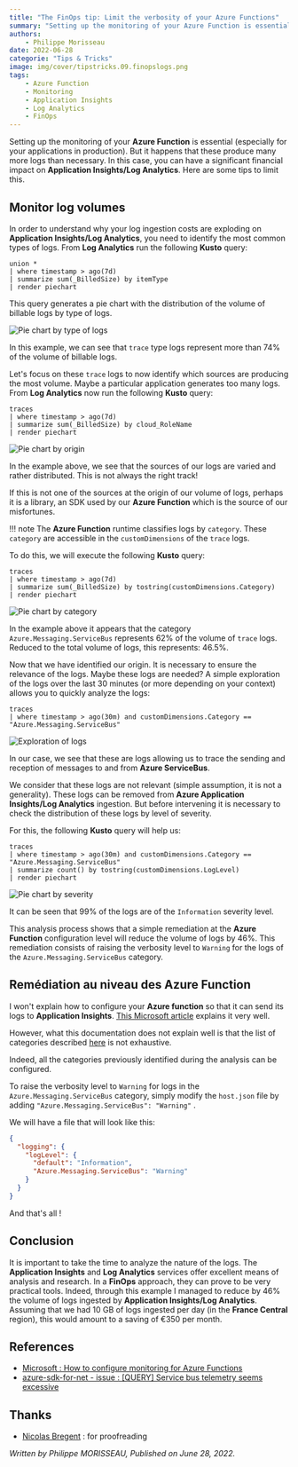 ```yaml
---
title: "The FinOps tip: Limit the verbosity of your Azure Functions"
summary: "Setting up the monitoring of your Azure Function is essential (especially for your applications in production). But it happens that these produce many more logs than necessary. In this case, you can have a significant financial impact on Application Insights/Log Analytics. Here are some tips to limit this."
authors:
    - Philippe Morisseau
date: 2022-06-28
categorie: "Tips & Tricks"
image: img/cover/tipstricks.09.finopslogs.png
tags:
    - Azure Function
    - Monitoring
    - Application Insights
    - Log Analytics
    - FinOps
---
```


Setting up the monitoring of your **Azure Function** is essential (especially for your applications in production). But it happens that these produce many more logs than necessary. In this case, you can have a significant financial impact on **Application Insights/Log Analytics**. Here are some tips to limit this.

## Monitor log volumes

In order to understand why your log ingestion costs are exploding on **Application Insights/Log Analytics**, you need to identify the most common types of logs. From **Log Analytics** run the following **Kusto** query:

``` kusto
union *
| where timestamp > ago(7d)
| summarize sum(_BilledSize) by itemType
| render piechart 
```

This query generates a pie chart with the distribution of the volume of billable logs by type of logs.

![Pie chart by type of logs](../../../img/tipsandtricks.09.typePiechart.png)

In this example, we can see that `trace` type logs represent more than 74% of the volume of billable logs.

Let's focus on these `trace` logs to now identify which sources are producing the most volume. Maybe a particular application generates too many logs. From **Log Analytics** now run the following **Kusto** query:

``` kusto
traces
| where timestamp > ago(7d)
| summarize sum(_BilledSize) by cloud_RoleName
| render piechart
```

![Pie chart by origin](../../../img/tipsandtricks.09.originPiechart.png)

In the example above, we see that the sources of our logs are varied and rather distributed. This is not always the right track!

If this is not one of the sources at the origin of our volume of logs, perhaps it is a library, an SDK used by our **Azure Function** which is the source of our misfortunes.

!!! note
    The **Azure Function** runtime classifies logs by `category`. These `category` are accessible in the `customDimensions` of the `trace` logs.

To do this, we will execute the following **Kusto** query:

``` kusto
traces
| where timestamp > ago(7d)
| summarize sum(_BilledSize) by tostring(customDimensions.Category)
| render piechart 
```

![Pie chart by category](../../../img/tipsandtricks.09.libPiechart.png)

In the example above it appears that the category `Azure.Messaging.ServiceBus` represents 62% of the volume of `trace` logs. Reduced to the total volume of logs, this represents: 46.5%.

Now that we have identified our origin. It is necessary to ensure the relevance of the logs. Maybe these logs are needed?
A simple exploration of the logs over the last 30 minutes (or more depending on your context) allows you to quickly analyze the logs:

``` kusto
traces
| where timestamp > ago(30m) and customDimensions.Category == "Azure.Messaging.ServiceBus"
```

![Exploration of logs](../../../img/tipsandtricks.09.logs01.png)

In our case, we see that these are logs allowing us to trace the sending and reception of messages to and from **Azure ServiceBus**.

We consider that these logs are not relevant (simple assumption, it is not a generality). These logs can be removed from **Azure Application Insights/Log Analytics** ingestion. But before intervening it is necessary to check the distribution of these logs by level of severity.

For this, the following **Kusto** query will help us:

``` kusto
traces
| where timestamp > ago(30m) and customDimensions.Category == "Azure.Messaging.ServiceBus"
| summarize count() by tostring(customDimensions.LogLevel)
| render piechart 
```

![Pie chart by severity](../../../img/tipsandtricks.09.severityPiechart.png)

It can be seen that 99% of the logs are of the `Information` severity level.

This analysis process shows that a simple remediation at the **Azure Function** configuration level will reduce the volume of logs by 46%. This remediation consists of raising the verbosity level to `Warning` for the logs of the `Azure.Messaging.ServiceBus` category.

## Remédiation au niveau des Azure Function

I won't explain how to configure your **Azure function** so that it can send its logs to **Application Insights**. [This Microsoft article](https://docs.microsoft.com/en-us/azure/azure-functions/configure-monitoring?tabs=v2#enable-application-insights-integration) explains it very well.

However, what this documentation does not explain well is that the list of categories described [here](https://docs.microsoft.com/en-us/azure/azure-functions/configure-monitoring?tabs=v2#configure-categories) is not exhaustive.

Indeed, all the categories previously identified during the analysis can be configured.

To raise the verbosity level to `Warning` for logs in the `Azure.Messaging.ServiceBus` category, simply modify the `host.json` file by adding `"Azure.Messaging.ServiceBus": "Warning"` .

We will have a file that will look like this:

``` json
{
  "logging": {
    "logLevel": {
      "default": "Information",
      "Azure.Messaging.ServiceBus": "Warning"
    }
  }
}
```

And that's all !

## Conclusion

It is important to take the time to analyze the nature of the logs. The **Application Insights** and **Log Analytics** services offer excellent means of analysis and research. In a **FinOps** approach, they can prove to be very practical tools. Indeed, through this example I managed to reduce by 46% the volume of logs ingested by **Application Insights/Log Analytics**.
Assuming that we had 10 GB of logs ingested per day (in the **France Central** region), this would amount to a saving of €350 per month.

## References

- [Microsoft : How to configure monitoring for Azure Functions](https://docs.microsoft.com/en-us/azure/azure-functions/configure-monitoring?tabs=v2)
- [azure-sdk-for-net - issue : [QUERY] Service bus telemetry seems excessive](https://github.com/Azure/azure-sdk-for-net/issues/25865)

## Thanks

- [Nicolas Bregent](https://www.linkedin.com/in/nicolasbregent/) : for proofreading

_Written by Philippe MORISSEAU, Published on June 28, 2022._